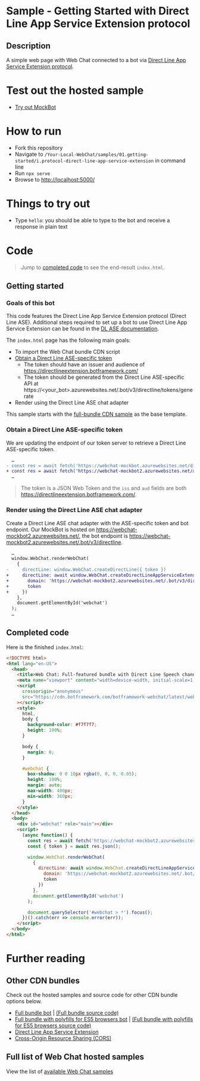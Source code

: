 # Sample - Getting Started with Direct Line App Service Extension protocol

## Description

A simple web page with Web Chat connected to a bot via [Direct Line App Service Extension protocol](https://docs.microsoft.com/en-us/azure/bot-service/bot-service-channel-directline-extension?view=azure-bot-service-4.0).

# Test out the hosted sample

-  [Try out MockBot](https://microsoft.github.io/BotFramework-WebChat/01.getting-started/i.protocol-direct-line-app-service-extension)

# How to run

-  Fork this repository
-  Navigate to `/Your-Local-WebChat/samples/01.getting-started/i.protocol-direct-line-app-service-extension` in command line
-  Run `npx serve`
-  Browse to [http://localhost:5000/](http://localhost:5000/)

# Things to try out

-  Type `hello`: you should be able to type to the bot and receive a response in plain text

# Code

> Jump to [completed code](#completed-code) to see the end-result `index.html`.

## Getting started

### Goals of this bot

This code features the Direct Line App Service Extension protocol (Direct Line ASE). Additional steps required to set up a bot to use Direct Line App Service Extension can be found in the [DL ASE documentation](https://docs.microsoft.com/en-us/azure/bot-service/bot-service-channel-directline-extension?view=azure-bot-service-4.0).

The `index.html` page has the following main goals:

-  To import the Web Chat bundle CDN script
-  [Obtain a Direct Line ASE-specific token](https://docs.microsoft.com/en-us/azure/bot-service/bot-service-channel-directline-extension-webchat-client?view=azure-bot-service-4.0#integrate-web-chat-client)
   -  The token should have an issuer and audience of https://directlineextension.botframework.com/
   -  The token should be generated from the Direct Line ASE-specific API at https://<your_bot>.azurewebsites.net/.bot/v3/directline/tokens/generate
-  Render using the Direct Line ASE chat adapter

This sample starts with the [full-bundle CDN sample](../a.full-bundle/README.md) as the base template.

### Obtain a Direct Line ASE-specific token

We are updating the endpoint of our token server to retrieve a Direct Line ASE-specific token.

```diff
  …
- const res = await fetch('https://webchat-mockbot.azurewebsites.net/directline/token', { method: 'POST' });
+ const res = await fetch('https://webchat-mockbot2.azurewebsites.net/api/token/directlinease', { method: 'POST' });
  …
```

> The token is a JSON Web Token and the `iss` and `aud` fields are both https://directlineextension.botframework.com/.

### Render using the Direct Line ASE chat adapter

Create a Direct Line ASE chat adapter with the ASE-specific token and bot endpoint. Our MockBot is hosted on https://webchat-mockbot2.azurewebsites.net/, the bot endpoint is https://webchat-mockbot2.azurewebsites.net/.bot/v3/directline.

```diff
  …
  window.WebChat.renderWebChat(
    {
-     directLine: window.WebChat.createDirectLine({ token })
+     directLine: await window.WebChat.createDirectLineAppServiceExtension({
+       domain: 'https://webchat-mockbot2.azurewebsites.net/.bot/v3/directline',
+       token
+     })
    },
    document.getElementById('webchat')
  );
  …
```

## Completed code

Here is the finished `index.html`:

<!-- prettier-ignore-start -->
```html
<!DOCTYPE html>
<html lang="en-US">
  <head>
    <title>Web Chat: Full-featured bundle with Direct Line Speech channel</title>
    <meta name="viewport" content="width=device-width, initial-scale=1.0" />
    <script
      crossorigin="anonymous"
      src="https://cdn.botframework.com/botframework-webchat/latest/webchat-minimal.js"
    ></script>
    <style>
      html,
      body {
        background-color: #f7f7f7;
        height: 100%;
      }

      body {
        margin: 0;
      }

      #webchat {
        box-shadow: 0 0 10px rgba(0, 0, 0, 0.05);
        height: 100%;
        margin: auto;
        max-width: 480px;
        min-width: 360px;
      }
    </style>
  </head>
  <body>
    <div id="webchat" role="main"></div>
    <script>
      (async function() {
        const res = await fetch('https://webchat-mockbot2.azurewebsites.net/api/token/directlinease', { method: 'POST' });
        const { token } = await res.json();

        window.WebChat.renderWebChat(
          {
            directLine: await window.WebChat.createDirectLineAppServiceExtension({
              domain: 'https://webchat-mockbot2.azurewebsites.net/.bot/v3/directline',
              token
            })
          },
          document.getElementById('webchat')
        );

        document.querySelector('#webchat > *').focus();
      })().catch(err => console.error(err));
    </script>
  </body>
</html>
```
<!-- prettier-ignore-end -->

# Further reading

## Other CDN bundles

Check out the hosted samples and source code for other CDN bundle options below.

-  [Full bundle bot](https://microsoft.github.io/BotFramework-WebChat/01.getting-started/a.full-bundle) | [(Full bundle source code)](https://github.com/microsoft/BotFramework-WebChat/tree/main/samples/01.getting-started/a.full-bundle)
-  [Full bundle with polyfills for ES5 browsers bot](https://microsoft.github.io/BotFramework-WebChat/01.getting-started/c.es5-bundle) | [(Full bundle with polyfills for ES5 browsers source code)](https://github.com/microsoft/BotFramework-WebChat/tree/main/samples/01.getting-started/c.es5-bundle)
-  [Direct Line App Service Extension](https://docs.microsoft.com/en-us/azure/bot-service/bot-service-channel-directline-extension?view=azure-bot-service-4.0)
-  [Cross-Origin Resource Sharing (CORS)](https://docs.microsoft.com/en-us/learn/modules/set-up-cors-website-storage/)

## Full list of Web Chat hosted samples

View the list of [available Web Chat samples](https://github.com/microsoft/BotFramework-WebChat/tree/main/samples)
